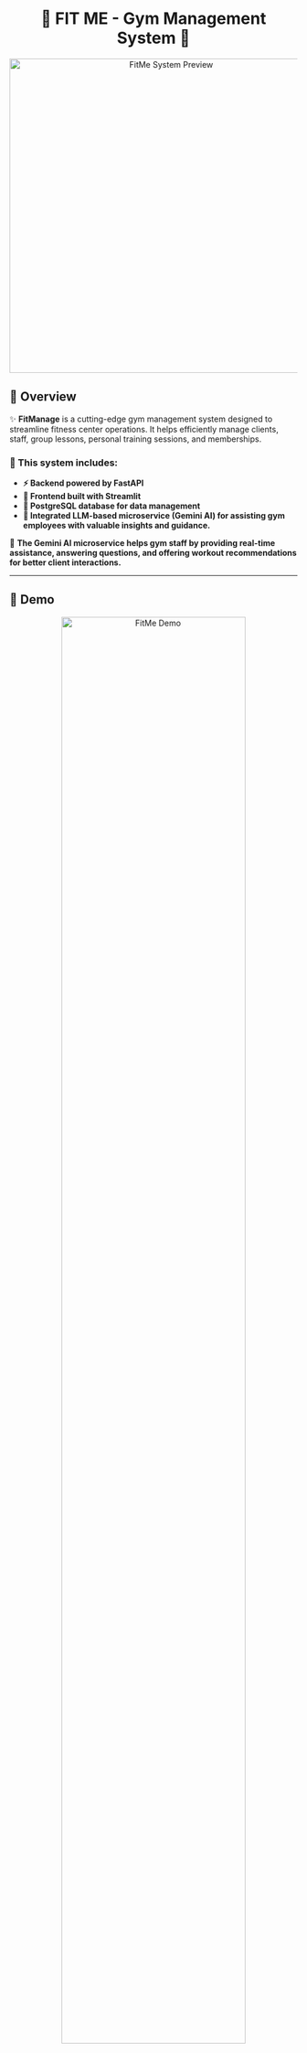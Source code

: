 <h1 align="center">💪 FIT ME - Gym Management System 💪</h1>

<p align="center">
  <img src="READMEPHOTO.jpg" alt="FitMe System Preview" width="550">
</p>

## 📖 Overview  

✨ **FitManage** is a cutting-edge gym management system designed to streamline fitness center operations. It helps efficiently manage clients, staff, group lessons, personal training sessions, and memberships.

### 🔹 This system includes:
- **⚡ Backend powered by FastAPI**
- **🎨 Frontend built with Streamlit**
- **🐘 PostgreSQL database for data management**
- **🤖 Integrated LLM-based microservice (Gemini AI) for assisting gym employees with valuable insights and guidance.**

🔹 **The Gemini AI microservice helps gym staff by providing real-time assistance, answering questions, and offering workout recommendations for better client interactions.**  

---

## 🎥 Demo  

<p align="center">
  <a href="https://www.youtube.com/watch?v=rFVFRGR11w0" target="_blank">
    <img src="readme2.jpg" alt="FitMe Demo" width="80%">
  </a>
</p>

---

## 🛠️ System Architecture  

<p align="center">
  <img src="newdiagram.jpg" alt="System Architecture Diagram" width="650">
</p>

### 🔹 System Overview  
This diagram illustrates the architecture of the **FitMe Gym Management System**, showcasing the interactions between the **User Web Browser**, **Frontend Service**, **Backend Service**, **Database**, and the **LLM Microservice**.

### 🧑‍💻 User Web Browser  
- Users interact with the system via HTTP requests.  
- The frontend updates the UI dynamically based on user interactions.  

### 🎨 Frontend Service (Streamlit - Port 8501)  
- Handles UI updates and interactions using Streamlit.  
- Sends requests to the backend for data processing.  

### ⚙️ Backend Service (FastAPI - Port 8000)  
- Manages business logic, handles HTTP requests, and interacts with the database.  
- Processes CRUD operations and sends query results back to the frontend.  

### 📦 Database (PostgreSQL - Port 5432)  
- Stores client, staff, and session data.  
- Handles SQL queries initiated by the backend.  

### 🤖 LLM Microservice (Gemini AI - Port 8001)  
- Provides real-time AI assistance to gym staff.  
- Processes requests for workout recommendations and general inquiries.  

🔹 **All services are containerized using Docker, ensuring seamless deployment and scalability.** 🚀  

---

## 🛠️ Technologies Used  

### 🖥️ Backend:
- **Python 3.10+** – The core programming language for the backend.  
- **FastAPI ⚡** – A modern and fast web framework for building APIs.  
- **SQLAlchemy 🗃️** – ORM for database management.  
- **PostgreSQL 🐘** – Relational database for storing gym-related data.  
- **CORS Middleware 🔄** – To enable frontend-backend communication.  

### 🎨 Frontend:
- **Streamlit 🎭** – A lightweight Python framework for building an interactive user interface.  

### 🧠 AI Microservice:
- **Gemini AI 🤖** – An LLM-based microservice providing real-time assistance to gym staff.  
- **FastAPI-based LLM Service 🚀** – Handles AI interactions and suggestions for trainers and staff.  

### 🗄️ Database:
- **PostgreSQL 🐘** – A powerful open-source relational database storing all user, training, and membership data.  

### 🐳 Containerization:
- **Docker 🐳** – Creates isolated containers for the backend, frontend, database, and LLM microservice.  
- **Docker Compose 🔧** – Orchestrates multi-container services, ensuring smooth interaction between all components.  

---

## 🚀 Project Features  

### 🏋️ Client & Membership Management  
- ✅ **Register, view, and manage** gym members easily.  
- ✅ **Move past members** to an archive for history tracking.  

### 📅 Group Lessons & Personal Training  
- ✅ **Schedule, update, and cancel** group lessons with assigned trainers.  
- ✅ **View an organized weekly schedule** of group lessons and personal training.  

### 🔥 Lead & Task Management  
- ✅ **Store and manage** potential client leads.  
- ✅ **Automatically generate follow-up tasks** for interested clients.  
- ✅ **Track and update** lead status for gym sales team.  

### 🏢 Gym Staff Management  
- ✅ **Add, view, and manage** gym employees (trainers, receptionists, managers).  
- ✅ **Assign roles** with responsibilities (trainer, receptionist, manager).  

### 🤖 AI-Powered Assistance (Gemini AI)  
- ✅ **Receive real-time suggestions** for client fitness programs.  
- ✅ **Get instant AI-powered insights** for gym operations and customer service.  
- ✅ **Help gym staff** with fitness-related queries using natural language processing.  

🔹 **This system streamlines gym operations, optimizes staff workflow, and enhances client engagement!** 🚀💪  

---

**🔥 Your system is now professionally documented with a clear, visually structured, and engaging README! Let me know if you need any adjustments.** 🎯🚀


## 🗂️ Project Structure 🗂️

```
manage_gym/
├── README.md
├── READMEPHOTO.jpg
├── backend
│   ├── Dockerfile
│   ├── app
│   │   ├── __init__.py
│   │   ├── crud.py
│   │   ├── database.py
│   │   ├── main.py
│   │   ├── models.py
│   │   └── schemas.py
│   ├── db
│   │   └── db_backup_data.sql
│   ├── llm_service
│   │   ├── Dockerfile
│   │   ├── app
│   │   │   ├── __init__.py
│   │   │   ├── __pycache__
│   │   │   │   ├── __init__.cpython-310.pyc
│   │   │   │   ├── gemini_client.cpython-310.pyc
│   │   │   │   ├── main.cpython-310.pyc
│   │   │   │   └── prompt_templates.cpython-310.pyc
│   │   │   ├── config
│   │   │   │   ├── __init__.py
│   │   │   │   ├── __pycache__
│   │   │   │   │   ├── __init__.cpython-310.pyc
│   │   │   │   │   └── settings.cpython-310.pyc
│   │   │   │   └── settings.py
│   │   │   ├── gemini_client.py
│   │   │   ├── main.py
│   │   │   ├── prompt_templates.py
│   │   │   └── utils.py
│   │   └── requirements.txt
│   ├── requirements.txt
│   └── tests
│       ├── confest.py
│       └── test_routes.py
├── docker-compose.yml
├── frontend
│   ├── Dockerfile
│   ├── __pycache__
│   │   └── main.cpython-310.pyc
│   ├── app
│   │   ├── __pycache__
│   │   │   ├── dashboard.cpython-310.pyc
│   │   │   ├── login.cpython-310.pyc
│   │   │   └── utils.cpython-310.pyc
│   │   ├── assets
│   │   │   ├── BackgroundSystem.jpg
│   │   │   └── LoginPhoto.jpg
│   │   ├── dashboard.py
│   │   ├── dashboard_services
│   │   │   ├── __init__.py
│   │   │   ├── __pycache__
│   │   │   │   ├── __init__.cpython-310.pyc
│   │   │   │   ├── add_interested_client.cpython-310.pyc
│   │   │   │   ├── birthday_page.cpython-310.pyc
│   │   │   │   ├── chatbot.cpython-310.pyc
│   │   │   │   ├── client_management.cpython-310.pyc
│   │   │   │   ├── group_lessons.cpython-310.pyc
│   │   │   │   ├── gym_staff.cpython-310.pyc
│   │   │   │   ├── personal_trainings.cpython-310.pyc
│   │   │   │   └── task_management.cpython-310.pyc
│   │   │   ├── add_interested_client.py
│   │   │   ├── birthday_page.py
│   │   │   ├── chatbot.py
│   │   │   ├── client_management.py
│   │   │   ├── group_lessons.py
│   │   │   ├── gym_staff.py
│   │   │   ├── personal_trainings.py
│   │   │   └── task_management.py
│   │   └── login.py
│   ├── main.py
│   └── requirements.txt
├── newdiagram.jpg
├── readme1.jpg
└── readme2.jpg
```

---

## Project Setup 🛠️

Clone the repository:

```sh
git clone git@github.com:EASS-HIT-PART-A-2024-CLASS-VI/FIT-ME.git
cd FIT-ME
```

---

### ✨ **Setting Up the .env File**  

**To enable **Google Gemini AI**, you must create an API key from [Google AI Studio](https://aistudio.google.com/app/apikey).**

**Then, create a `.env` file in the root directory and fill it with:**

```sh
GEMINI_API_KEY=<YOUR_API_KEY>
```

 The key should not be shared, it is personal and '.env' always in gitignore.
---

### ✨ **Setting Up the .env File**  

**To enable **Google Gemini AI**, you must create an API key from [Google AI Studio](https://aistudio.google.com/app/apikey).**

**Then, create a `.env` file in the root directory and fill it with:**

```sh
GEMINI_API_KEY=<YOUR_API_KEY>
```

 **The key should not be shared, it is personal and '.env' always in gitignore.**
---
## 🗄️ **Setting Up the Database**

**To ensure that the **PostgreSQL database** is properly set up with preloaded data, follow these steps:**

### 🔥 **Starting the Database Service**
**Run the following command to **build and start** all services, including the database, in detached mode:**

```sh
docker-compose up --build -d
```
```sh
docker cp backend/db/db_backup_data.sql manage_gym_postgres:/db_backup_data.sql
```
```sh
docker exec -it manage_gym_postgres psql -U gym_admin -d manage_gym_db -f /db_backup_data.sql 2>/dev/null
```
**This will make all our microservices run in parallel using DOCKER COMPOSE**

-   **Frontend**: [http://localhost:8501](http://localhost:8501)
-   **Backend API Docs**: [http://localhost:8000/docs](http://localhost:8000/docs)
-   **LLM Microservice**: http://localhost:8001

⚡ **Backend API**

**Client and membership management**
**Group lesson and personal training scheduling**  
**Staff management**
**Task tracking**
**Authentication**
**AI chatbot integration**

📌 **API Endpoints**
**User Authentication API**

**POST /login/ - Authenticate user credentials**
**POST /logout/ - End user session**
**POST /users/ - Add a new user**
**GET /users/ - Retrieve all users**
**DELETE /users/{username} - Delete a user**

**Client Management API**

**POST /clients/ - Register a new client**
**GET /clients/ - Retrieve all clients**
**GET /clients/phone/{phone_number} - Find client by phone number**
**GET /clients/id/{id_number} - Find client by ID number**
**POST /clients/move_to_past/ - Move client to past clients**
**GET /past_clients/ - Retrieve all past clients**
**POST /interested_clients/ - Add an interested client**

Task Management API

POST /tasks/ - Create a new task
GET /tasks/ - Get all tasks
DELETE /tasks/{phone_number} - Delete a task

**Class & Training API**

**POST /group_lessons/ - Create a group lesson**
**GET /group_lessons/ - Get all group lessons**
**GET /group_lessons/schedule/ - Get lessons organized by day**
**DELETE /group_lessons/ - Delete a group lesson**
**POST /personal_trainings/ - Schedule a personal training**
**GET /personal_trainings/schedule/ - Get training schedule**
**DELETE /personal_trainings/ - Cancel a training session**

**Staff Management API**

**POST /gym_staff/ - Add new staff member**
**GET /gym_staff/ - Get all staff members**
**DELETE /gym_staff/{staff_id} - Remove a staff member**

**AI Integration API**

**POST /api/llm/chat - Get AI responses to fitness/gym queries**


**🗄️ Database**
**FitMe uses PostgreSQL as its database, with the following tables:**

**users - System users with authentication credentials**
**clients - Active gym members**
**past_clients - Former gym members**
**interested_clients - Potential clients who've shown interest**
**tasks - Follow-up tasks for staff**
**group_lessons - Scheduled group fitness classes**
**personal_trainings - One-on-one training sessions**
**gym_staff - Gym employees and trainers**

**Database operations are managed in crud.py, with schemas defined in schemas.py and models in models.py.**

## 🎨 **Frontend UI Pages**

The Streamlit UI provides a modern, user-friendly gym management experience with intuitive pages:

### ✨ **UI Pages**
- **📊 Dashboard** - Central navigation hub with access to all system services and a convenient logout button.
- **🔐 Login Page** - Secure authentication interface with username/password fields against backend verification.
- **👤 Client Management** - Comprehensive interface for registering, searching, and managing gym members with Excel export functionality.
- **🆕 Add Interested Client** - Simple form to capture potential client information that automatically generates follow-up tasks.
- **📝 Task Management** - Organizes follow-up tasks with creation and deletion capabilities for staff to track leads.
- **📆 Group Lessons** - Interactive schedule display with tools to add/delete classes and export timetables to Excel.
- **💪 Personal Trainings** - Day-by-day training session management with trainer-trainee assignment functionality.
- **👥 Gym Staff** - Staff directory with role management and system user administration capabilities.
- **🎂 Birthdays** - Celebration tracker showing upcoming birthdays for both clients and staff members.
- **🤖 AI Chatbot** - Gemini-powered assistant that provides instant fitness and nutrition guidance to staff.

## Contact Info
**Project Author**: Miri Y.  
**Email**:(mailto:miriamyakobson200021@gmail.com)  
**GitHub**: [miri-y](https://github.com/miri-y)

